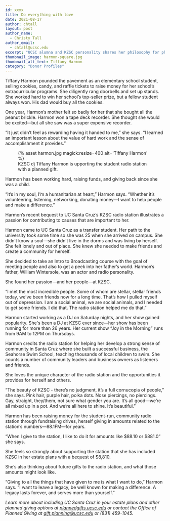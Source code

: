 ```yaml
---
id: xxxx
title: Do everything with love
date: 2021-08-17
author: chtall
layout: post
author_name:
  - Christy Tall
author_email:
  - chtall@ucsc.edu
excerpt: "UCSC alumna and KZSC personality shares her philosophy for philanthropy, and how hard work and giving back to the causes important to her have made a difference in her life."
thumbnail_image: harmon-square.jpg
thumbnail_alt_text: Tiffany Harmon
category: "Donor Profiles"
---
```

  
Tiffany Harmon pounded the pavement as an elementary school student, selling cookies, candy, and raffle tickets to raise money for her school’s extracurricular programs. She diligently rang doorbells and set up stands. She worked hard to win her school’s top-seller prize, but a fellow student always won. His dad would buy all the cookies.

One year, Harmon’s mother felt so badly for her that she bought all the peanut brickle. Harmon won a tape deck recorder. She thought she would be excited—but all she saw was a super expensive recorder.

“It just didn’t feel as rewarding having it handed to me,” she says. “I learned an important lesson about the value of hard work and the sense of accomplishment it provides.”

<figure class="inline-image right">
{% asset harmon.jpg magick:resize=400 alt='Tiffany Harmon' %}
<figcaption>KZSC dj Tiffany Harmon is upporting the student radio station with a planned gift.</figcaption></figure>Harmon has been working hard, raising funds, and giving back since she was a child.

“It’s in my soul, I’m a humanitarian at heart,” Harmon says. “Whether it’s volunteering, listening, networking, donating money—I want to help people and make a difference.”

Harmon’s recent bequest to UC Santa Cruz’s KZSC radio station illustrates a passion for contributing to causes that are important to her.

Harmon came to UC Santa Cruz as a transfer student. Her path to the university took some time so she was 25 when she arrived on campus. She didn’t know a soul—she didn’t live in the dorms and was living by herself. She felt lonely and out of place. She knew she needed to make friends and create a community for herself.

She decided to take an Intro to Broadcasting course with the goal of meeting people and also to get a peek into her father’s world.  Harmon’s father, William Wintersole, was an actor and radio personality. 

She found her passion—and her people—at KZSC. 

“I met the most incredible people. Some of whom are stellar, stellar friends today, we’ve been friends now for a long time. That’s how I pulled myself out of depression. I am a social animal, we are social animals, and I needed to get some friends. I did that. The radio station helped me do that.”

Harmon started working as a DJ on Saturday nights, and her show gained popularity.  She's been a DJ at KZSC ever since—her show has been running for more than 26 years. Her current show “Joy in the Morning” runs from 9AM to 12PM on Thursdays.

Harmon credits the radio station for helping her develop a strong sense of community in Santa Cruz where she built a successful business, the Seahorse Swim School, teaching thousands of local children to swim.  She counts a number of community leaders and business owners as listeners and friends.

She loves the unique character of the radio station and the opportunities it provides for herself and others.

“The beauty of KZSC - there’s no judgment, it’s a full cornucopia of people,” she says. Pink hair, purple hair, polka dots. Nose piercings, no piercings. Gay, straight, they/them, not sure what gender you are. It’s all good—we’re all mixed up in a pot. And we’re all here to shine. It’s beautiful.”

Harmon has been raising money for the student-run, community radio station through fundraising drives, herself giving in amounts related to the station’s numbers—88.1FM—for years.

“When I give to the station, I like to do it for amounts like $88.10 or $881.0” she says.

She feels so strongly about supporting the station that she has included KZSC in her estate plans with a bequest of $8,810. 

She’s also thinking about future gifts to the radio station, and what those amounts might look like.

“Giving to all the things that have given to me is what I want to do,” Harmon says. “I want to leave a legacy, be well known for making a difference. A legacy lasts forever, and serves more than yourself.”

_Learn more about including UC Santa Cruz in your estate plans and other planned giving options at [plannedgifts.ucsc.edu](plannedgifts@ucsc.edu) or contact the Office of Planned Giving at [gift.planning@ucsc.edu](mailto:gift.planning@ucsc.edu) or (831) 459-1045._
